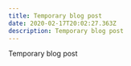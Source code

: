 ```yaml
---
title: Temporary blog post
date: 2020-02-17T20:02:27.363Z
description: Temporary blog post
---
```

Temporary blog post
